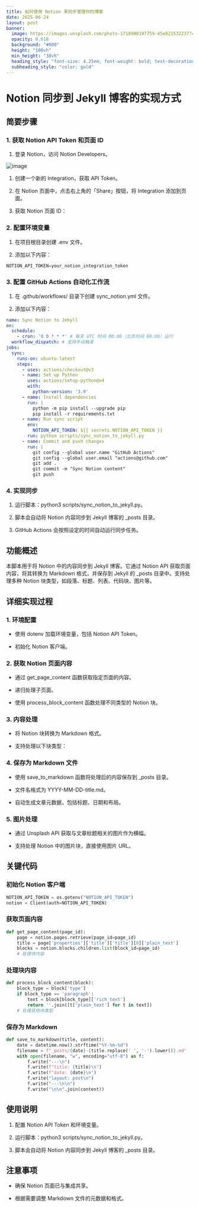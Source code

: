 ```yaml
---
title: 如何使用 Notion 来同步管理你的博客
date: 2025-06-24
layout: post
banner:
  image: https://images.unsplash.com/photo-1718980197759-45e821532237?crop=entropy&cs=tinysrgb&fit=max&fm=jpg&ixid=M3w2OTIwMzJ8MHwxfHJhbmRvbXx8fHx8fHx8fDE3NTA3NjA2Njl8&ixlib=rb-4.1.0&q=80&w=1080
  opacity: 0.618
  background: "#000"
  height: "100vh"
  min_height: "38vh"
  heading_style: "font-size: 4.25em; font-weight: bold; text-decoration: underline"
  subheading_style: "color: gold"
---
```


# Notion 同步到 Jekyll 博客的实现方式

## 简要步骤

### 1. 获取 Notion API Token 和页面 ID

1. 登录 Notion，访问 Notion Developers。

![image](https://prod-files-secure.s3.us-west-2.amazonaws.com/a7a0cc5a-89b9-4cda-8686-1fba0ca52f40/d19c1afe-dea5-4312-9333-786b0ba83054/image.png?X-Amz-Algorithm=AWS4-HMAC-SHA256&X-Amz-Content-Sha256=UNSIGNED-PAYLOAD&X-Amz-Credential=ASIAZI2LB466QRV52OR5%2F20250624%2Fus-west-2%2Fs3%2Faws4_request&X-Amz-Date=20250624T102429Z&X-Amz-Expires=3600&X-Amz-Security-Token=IQoJb3JpZ2luX2VjEDAaCXVzLXdlc3QtMiJGMEQCIBFoZvlRv1Y0O5GmLj%2Fw%2Fv%2BgtYq3BFiByFLqSkpV2oCBAiAIfc3IdZJ5UFBschTDfmRWPjQlW2NqOuse1cuGO9akyCr%2FAwgpEAAaDDYzNzQyMzE4MzgwNSIMNn%2BCU2wb2IKMXpftKtwDhjNdJkPaCI1lpNL2Uca%2FrhK8LnJwxs74cHI2JsCxqBbbG6nfckqrrSOLoSG3QFi6aY%2FxDsoWPjj64wEfDET3t23So2qthXcnfa9QLtG%2By7Fol20SWVPoUZ25DLWu7bceOr5XXxnY2ClwoaZllsEGRB9v8Mlk43U9tdm6MTb4S6kbhy3obs%2BrYwb8Ez5AiflQrVwQpbvZHi4fRvR3enjRKGZFAxPqSjv%2FMF%2F%2FKPFjULgNB2nrtz0DP%2Bpkn1894Jlo33pXwr6PeSn622l8YHvgMlz3havY6GBvu3zRyzUvqQ%2BROl1swaNMA%2BE191CLCWlaLy0V3QtzOUtqdvkjtZdJLkTGor%2Bcra2Y2O2MER%2BHvt6MXX%2Fcj5LA5fS0XoBZVsrmUuaSu1dPlS0dVz8F%2BVjDGc8ZJLmijF6hVpbAzfirwa4QzhX%2BI3hDGtdo1uXU7VUqlkuq04x6qEaMnF%2FjYZ4MpPnyqsuzmekcvqRXziWQVjiIDOEVOB8sOgJNq5VjmK1UDrzjPmQOVwOoA%2FenmRdHTVW1Dh8ldSbm87RSEQr99L7WFfjqRmiwUWTFGLaEhxFZvmS7P2kPj1oMdET8hJMGWsfcyYH1rPLhck26JdY8o2ta0Km0DO%2FqoMq3GLIwzLLpwgY6pgHELK5EzT0qLN7O90iDrHEcihv08sb%2BYcGOrtx5kmDlPoocsdrIAk%2BMLZ%2BdYaQo%2FWg8wTh63eQ2xuFYyFzRrgm9C3bdFe7rKJTlizyzswHRQLyWYhSFYTs8pvn6AEuNQ1l%2FfPWgfpgS0uB3YRGNeh0nY4JpcZNk9nFFl87XkhmKUpnEuCyt4nZnNXG%2FXJAhSekbuYiYVpKqKSthz14NIyJ8L1bXh0AC&X-Amz-Signature=8b3c24d1d918d47d6f485ff709751ed079468f5dc48a0e480640c52fbdb7bf47&X-Amz-SignedHeaders=host&x-amz-checksum-mode=ENABLED&x-id=GetObject)

1. 创建一个新的 Integration，获取 API Token。

1. 在 Notion 页面中，点击右上角的「Share」按钮，将 Integration 添加到页面。

1. 获取 Notion 页面 ID：


### 2. 配置环境变量

1. 在项目根目录创建 .env 文件。

1. 添加以下内容：

```javascript
NOTION_API_TOKEN=your_notion_integration_token
```

### 3. 配置 GitHub Actions 自动化工作流

1. 在 .github/workflows/ 目录下创建 sync_notion.yml 文件。

1. 添加以下内容：

```yaml
name: Sync Notion to Jekyll
on:
  schedule:
    - cron: '0 0 * * *' # 每天 UTC 时间 00:00（北京时间 08:00）运行
  workflow_dispatch: # 支持手动触发
jobs:
  sync:
    runs-on: ubuntu-latest
    steps:
      - uses: actions/checkout@v3
      - name: Set up Python
        uses: actions/setup-python@v4
        with:
          python-version: '3.9'
      - name: Install dependencies
        run: |
          python -m pip install --upgrade pip
          pip install -r requirements.txt
      - name: Run sync script
        env:
          NOTION_API_TOKEN: ${{ secrets.NOTION_API_TOKEN }}
        run: python scripts/sync_notion_to_jekyll.py
      - name: Commit and push changes
        run: |
          git config --global user.name "GitHub Actions"
          git config --global user.email "actions@github.com"
          git add .
          git commit -m "Sync Notion content"
          git push
```

### 4. 实现同步

1. 运行脚本：python3 scripts/sync_notion_to_jekyll.py。

1. 脚本会自动将 Notion 内容同步到 Jekyll 博客的 _posts 目录。

1. GitHub Actions 会按照设定的时间自动运行同步任务。

## 功能概述

本脚本用于将 Notion 中的内容同步到 Jekyll 博客。它通过 Notion API 获取页面内容，将其转换为 Markdown 格式，并保存到 Jekyll 的 _posts 目录中。支持处理多种 Notion 块类型，如段落、标题、列表、代码块、图片等。

## 详细实现过程

### 1. 环境配置

- 使用 dotenv 加载环境变量，包括 Notion API Token。

- 初始化 Notion 客户端。

### 2. 获取 Notion 页面内容

- 通过 get_page_content 函数获取指定页面的内容。

- 递归处理子页面。

- 使用 process_block_content 函数处理不同类型的 Notion 块。

### 3. 内容处理

- 将 Notion 块转换为 Markdown 格式。

- 支持处理以下块类型：


### 4. 保存为 Markdown 文件

- 使用 save_to_markdown 函数将处理后的内容保存到 _posts 目录。

- 文件名格式为 YYYY-MM-DD-title.md。

- 自动生成文章元数据，包括标题、日期和布局。

### 5. 图片处理

- 通过 Unsplash API 获取与文章标题相关的图片作为横幅。

- 支持处理 Notion 中的图片块，直接使用图片 URL。

## 关键代码

### 初始化 Notion 客户端

```python
NOTION_API_TOKEN = os.getenv("NOTION_API_TOKEN")
notion = Client(auth=NOTION_API_TOKEN)
```

### 获取页面内容

```python
def get_page_content(page_id):
    page = notion.pages.retrieve(page_id=page_id)
    title = page['properties']['title']['title'][0]['plain_text']
    blocks = notion.blocks.children.list(block_id=page_id)
    # 处理块内容
```

### 处理块内容

```python
def process_block_content(block):
    block_type = block['type']
    if block_type == 'paragraph':
        text = block[block_type]['rich_text']
        return ''.join([t['plain_text'] for t in text])
    # 处理其他块类型
```

### 保存为 Markdown

```python
def save_to_markdown(title, content):
    date = datetime.now().strftime("%Y-%m-%d")
    filename = f"_posts/{date}-{title.replace(' ', '-').lower()}.md"
    with open(filename, "w", encoding="utf-8") as f:
        f.write("---\n")
        f.write(f"title: {title}\n")
        f.write(f"date: {date}\n")
        f.write("layout: post\n")
        f.write("---\n\n")
        f.write("\n\n".join(content))
```

## 使用说明

1. 配置 Notion API Token 和环境变量。

1. 运行脚本：python3 scripts/sync_notion_to_jekyll.py。

1. 脚本会自动将 Notion 内容同步到 Jekyll 博客的 _posts 目录。

## 注意事项

- 确保 Notion 页面已与集成共享。

- 根据需要调整 Markdown 文件的元数据和格式。